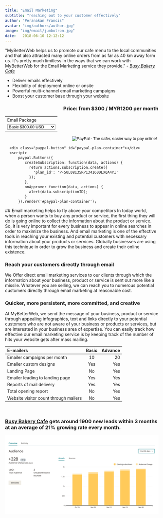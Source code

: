 ```yaml
---
title: "Email Marketing"
subtitle: "reaching out to your customer effectively"
author: "Peranakan Francis"
avatar: "img/authors/author.jpg"
image: "img/email/jumbotron.jpg"
date:   2018-06-10 12:12:12
---
```


"MyBetterWeb helps us to promote our cafe menu to the local communities and that also attracted many online orders from as far as 40 km away form us. It's pretty much limitless in the ways that we can work with MyBetterWeb for the Email Marketing service they provide." - <a href="https://busybakerycafe.business.site/" target="_blank"><i>Busy Bakery Cafe</i></a>

- Deliver emails effectively
- Flexibility of deployment online or onsite
- Powerful multi-channel email marketing campaigns
- Boost your customer base through your website

<div style="text-align: right">
<h3>Price: from $300 / MYR1200 per month</h3></div>
<div align="right">
<form action="https://www.paypal.com/cgi-bin/webscr" method="post" target="_top">
<input type="hidden" name="cmd" value="_s-xclick">
<input type="hidden" name="hosted_button_id" value="DJN9DP3DZ6DX6">
<table>
<tr><td><input type="hidden" name="on0" value="Email Package">Email Package</td></tr><tr><td><select name="os0">
	<option value="Basic">Basic $300.00 USD</option>
	<option value="Advance">Advance $450.00 USD</option>
</select> </td></tr>
</table>
<input type="hidden" name="currency_code" value="USD">
<input type="image" src="https://www.paypalobjects.com/en_US/i/btn/btn_buynowCC_LG.gif" border="0" name="submit" alt="PayPal - The safer, easier way to pay online!">
<img alt="" border="0" src="https://www.paypalobjects.com/en_US/i/scr/pixel.gif" width="1" height="1">
</form>
</div>

      <div class="paypal-button" id="paypal-plan-container"></div>
      <script>
          paypal.Buttons({
             createSubscription: function(data, actions) {
               return actions.subscription.create({
                 'plan_id': 'P-50L08135RP134160DLXQA4YI'
               });
             },
             onApprove: function(data, actions) {
               alert(data.subscriptionID);
             }
          }).render('#paypal-plan-container');
   </script>
## Email marketing helps to fly above your competitors
In today world, when a person wants to buy any product or service, the first thing they will do is going online to collect the information about the product or service. So, it is very important for every business to appear in online searches in order to maximize the business. And email marketing is one of the effective tools in reaching your existing and potential customers with necessary information about your products or services. Globally businesses are using this technique in order to grow the business and create their online existence.

### Reach your customers directly through email
We Offer direct email marketing services to our clients through which the information about your business, product or service is sent out more like a missile. Whatever you are selling, we can reach you to numerous potential customers directly through email marketing at reasonable cost.

### Quicker, more persistent, more committed, and creative
At MyBetterWeb, we send the message of your business, product or service through appealing infographics, text and links directly to your potential customers who are not aware of your business or products or services, but are interested in your business area of expertise. You can easily track how effective our email marketing service is by keeping track of the number of hits your website gets after mass mailing.

| E-mailers	                             | Basic   | Advance |
|:-------------------------------------- |:-------:|--------:|
| Emailer campaigns per month  	         | 10	     | 20      |
| Emailer custom designs	               | Yes     | Yes     |
| Landing Page	                         | No	     | Yes     |
| Emailer leading to landing page	       | Yes     | Yes     |
| Reports of mail delivery	             | Yes     | Yes     |
| Total opening report	                 | No	     | Yes     |
| Website visitor count through mailers	 | No      | Yes     |

<br/>

### [Busy Bakery Cafe](https://busybakerycafe.business.site/) gets around 1900 new leads within 3 months at an average of 21% growing rate every month.
<a href="https://busybakerycafe.business.site/" target="_blank"><img src="img/email/busybakerycafe.png" id="responsive-image" width="640">
<br/>
